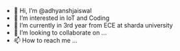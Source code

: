 - 👋 Hi, I’m @adhyanshjaiswal
- 👀 I’m interested in IoT and Coding
- 🌱 I’m currently in 3rd year from ECE at sharda university
- 💞️ I’m looking to collaborate on ...
- 📫 How to reach me ...

<!---
adhyanshjaiswal/adhyanshjaiswal is a ✨ special ✨ repository because its `README.md` (this file) appears on your GitHub profile.
You can click the Preview link to take a look at your changes.
--->
